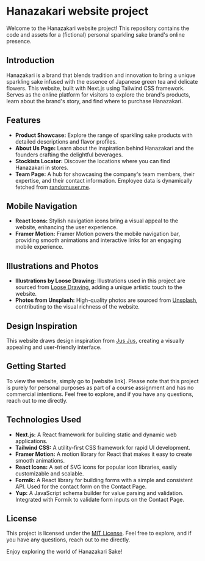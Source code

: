 # Hanazakari website project

Welcome to the Hanazakari website project! This repository contains the code and assets for a (fictional) personal sparkling sake brand's online presence.

## Introduction

Hanazakari is a brand that blends tradition and innovation to bring a unique sparkling sake infused with the essence of Japanese green tea and delicate flowers. This website, built with Next.js using Tailwind CSS framework. Serves as the online platform for visitors to explore the brand's products, learn about the brand's story, and find where to purchase Hanazakari.

## Features

- **Product Showcase:** Explore the range of sparkling sake products with detailed descriptions and flavor profiles.
- **About Us Page:** Learn about the inspiration behind Hanazakari and the founders crafting the delightful beverages.
- **Stockists Locator:** Discover the locations where you can find Hanazakari in stores.
- **Team Page:** A hub for showcasing the company's team members, their expertise, and their contact information. Employee data is dynamically fetched from [randomuser.me](https://randomuser.me/).

## Mobile Navigation

- **React Icons:** Stylish navigation icons bring a visual appeal to the website, enhancing the user experience.
- **Framer Motion:** Framer Motion powers the mobile navigation bar, providing smooth animations and interactive links for an engaging mobile experience.

## Illustrations and Photos

- **Illustrations by Loose Drawing:** Illustrations used in this project are sourced from [Loose Drawing](https://loosedrawing.com/), adding a unique artistic touch to the website.
- **Photos from Unsplash:** High-quality photos are sourced from [Unsplash](https://unsplash.com/), contributing to the visual richness of the website.

## Design Inspiration

This website draws design inspiration from [Jus Jus](https://jusjus.saladforpresident.com/), creating a visually appealing and user-friendly interface.

## Getting Started

To view the website, simply go to [website link]. Please note that this project is purely for personal purposes as part of a course assignment and has no commercial intentions. Feel free to explore, and if you have any questions, reach out to me directly.

## Technologies Used

- **Next.js:** A React framework for building static and dynamic web applications.
- **Tailwind CSS:** A utility-first CSS framework for rapid UI development.
- **Framer Motion:** A motion library for React that makes it easy to create smooth animations.
- **React Icons:** A set of SVG icons for popular icon libraries, easily customizable and scalable.
- **Formik:** A React library for building forms with a simple and consistent API. Used for the contact form on the Contact Page.
- **Yup:** A JavaScript schema builder for value parsing and validation. Integrated with Formik to validate form inputs on the Contact Page.

## License

This project is licensed under the [MIT License](LICENSE.md). Feel free to explore, and if you have any questions, reach out to me directly.

Enjoy exploring the world of Hanazakari Sake!
